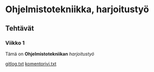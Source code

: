 # Ohjelmistotekniikka, harjoitustyö

## Tehtävät

### Viikko 1

Tämä on **Ohjelmistotekniikan** *harjoitustyö*

[gitlog.txt](https://github.com/eevis1/ot-harjoitustyo2022/blob/master/laskarit/viikko1/gitlog.txt) 
[komentorivi.txt](https://github.com/eevis1/ot-harjoitustyo2022/blob/master/laskarit/viikko1/komentorivi.txt)
